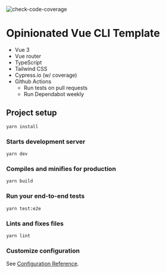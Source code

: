 ![check-code-coverage](https://img.shields.io/badge/code--coverage-87.5%25-green)

# Opinionated Vue CLI Template 

- Vue 3
- Vue router
- TypeScript
- Tailwind CSS
- Cypress.io (w/ coverage)
- Github Actions
  - Run tests on pull requests
  - Run Dependabot weekly

## Project setup

```
yarn install
```

### Starts development server

```
yarn dev
```

### Compiles and minifies for production

```
yarn build
```

### Run your end-to-end tests

```
yarn test:e2e
```

### Lints and fixes files

```
yarn lint
```

### Customize configuration

See [Configuration Reference](https://cli.vuejs.org/config/).

